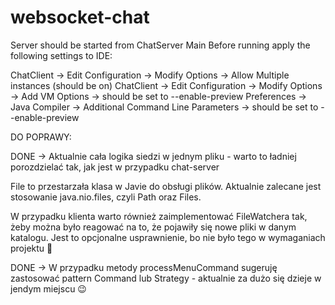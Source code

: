 # websocket-chat
Server should be started from ChatServer Main
Before running apply the following settings to IDE:

ChatClient -> Edit Configuration -> Modify Options -> Allow Multiple instances (should be on)
ChatClient -> Edit Configuration -> Modify Options -> Add VM Options -> should be set to --enable-preview
Preferences -> Java Compiler -> Additional Command Line Parameters -> should be set to --enable-preview

DO POPRAWY:

DONE -> Aktualnie cała logika siedzi w jednym pliku - warto to ładniej porozdzielać tak, jak jest w przypadku chat-server

File to przestarzała klasa w Javie do obsługi plików. Aktualnie zalecane jest stosowanie java.nio.files, czyli Path oraz Files.

W przypadku klienta warto również zaimplementować FileWatchera tak, żeby można było reagować na to, że pojawiły się nowe pliki w danym katalogu. Jest to opcjonalne usprawnienie, bo nie było tego w wymaganiach projektu :slightly_smiling_face:

DONE -> W przypadku metody processMenuCommand sugeruję zastosować pattern Command lub Strategy - aktualnie za dużo się dzieje w jendym miejscu :wink: